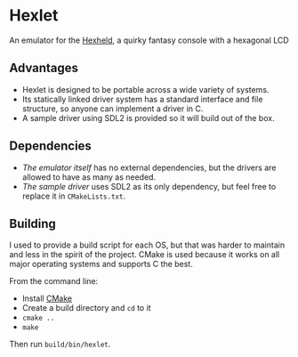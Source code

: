 # Hexlet

An emulator for the [Hexheld](https://github.com/Hexheld), a quirky fantasy console with a hexagonal LCD

## Advantages
- Hexlet is designed to be portable across a wide variety of systems. 
- Its statically linked driver system has a standard interface and file structure, so anyone can implement a driver in C.
- A sample driver using SDL2 is provided so it will build out of the box.

## Dependencies
- *The emulator itself* has no external dependencies, but the drivers are allowed to have as many as needed.
- *The sample driver* uses SDL2 as its only dependency, but feel free to replace it in `CMakeLists.txt`.

## Building
I used to provide a build script for each OS, but that was harder to maintain and less in the spirit of the project.
CMake is used because it works on all major operating systems and supports C the best.

From the command line:

- Install [CMake](https://cmake.org/)
- Create a build directory and `cd` to it
- `cmake ..`
- `make`

Then run `build/bin/hexlet`.